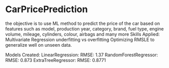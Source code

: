 # CarPricePrediction
the objective is to use ML method to predict the price of the car based on features such as model, production year, category, brand, fuel type, engine volume, mileage, cylinders, colour, airbags and many more
Skills Applied:
Multivariate Regression
underfitting vs overfitting
Optimizing RMSLE to generalize well on unseen data.

Models Created: LinearRegression: RMSE: 1.37
                RandomForestRegressor: RMSE: 0.873
                ExtraTreeRegressor: RMSE: 0.8771
